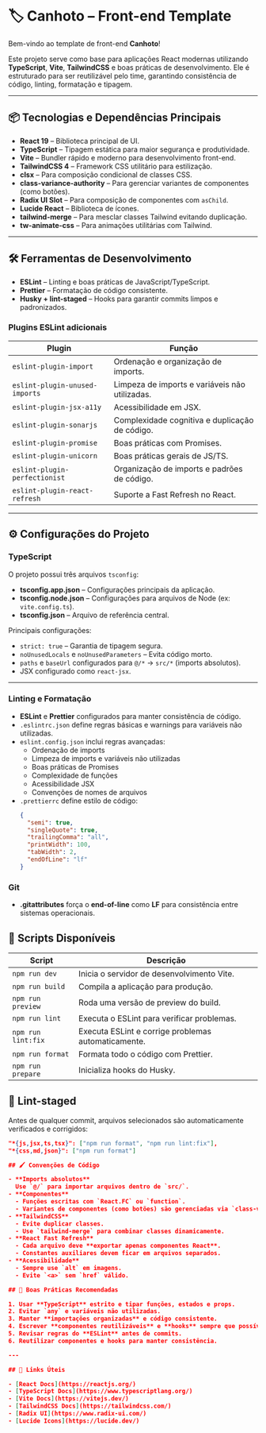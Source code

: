 # 🏷 Canhoto – Front-end Template

Bem-vindo ao template de front-end **Canhoto**!  

Este projeto serve como base para aplicações React modernas utilizando **TypeScript**, **Vite**, **TailwindCSS** e boas práticas de desenvolvimento. Ele é estruturado para ser reutilizável pelo time, garantindo consistência de código, linting, formatação e tipagem.

---

## 📦 Tecnologias e Dependências Principais

- **React 19** – Biblioteca principal de UI.
- **TypeScript** – Tipagem estática para maior segurança e produtividade.
- **Vite** – Bundler rápido e moderno para desenvolvimento front-end.
- **TailwindCSS 4** – Framework CSS utilitário para estilização.
- **clsx** – Para composição condicional de classes CSS.
- **class-variance-authority** – Para gerenciar variantes de componentes (como botões).
- **Radix UI Slot** – Para composição de componentes com `asChild`.
- **Lucide React** – Biblioteca de ícones.
- **tailwind-merge** – Para mesclar classes Tailwind evitando duplicação.
- **tw-animate-css** – Para animações utilitárias com Tailwind.

---

## 🛠 Ferramentas de Desenvolvimento

- **ESLint** – Linting e boas práticas de JavaScript/TypeScript.
- **Prettier** – Formatação de código consistente.
- **Husky + lint-staged** – Hooks para garantir commits limpos e padronizados.

### Plugins ESLint adicionais

| Plugin | Função |
|--------|-------|
| `eslint-plugin-import` | Ordenação e organização de imports. |
| `eslint-plugin-unused-imports` | Limpeza de imports e variáveis não utilizadas. |
| `eslint-plugin-jsx-a11y` | Acessibilidade em JSX. |
| `eslint-plugin-sonarjs` | Complexidade cognitiva e duplicação de código. |
| `eslint-plugin-promise` | Boas práticas com Promises. |
| `eslint-plugin-unicorn` | Boas práticas gerais de JS/TS. |
| `eslint-plugin-perfectionist` | Organização de imports e padrões de código. |
| `eslint-plugin-react-refresh` | Suporte a Fast Refresh no React. |

---

## ⚙️ Configurações do Projeto

### TypeScript

O projeto possui três arquivos `tsconfig`:

- **tsconfig.app.json** – Configurações principais da aplicação.
- **tsconfig.node.json** – Configurações para arquivos de Node (ex: `vite.config.ts`).
- **tsconfig.json** – Arquivo de referência central.

Principais configurações:

- `strict: true` – Garantia de tipagem segura.
- `noUnusedLocals` e `noUnusedParameters` – Evita código morto.
- `paths` e `baseUrl` configurados para `@/*` → `src/*` (imports absolutos).
- JSX configurado como `react-jsx`.

---

### Linting e Formatação

- **ESLint** e **Prettier** configurados para manter consistência de código.
- `.eslintrc.json` define regras básicas e warnings para variáveis não utilizadas.
- `eslint.config.json` inclui regras avançadas:
  - Ordenação de imports
  - Limpeza de imports e variáveis não utilizadas
  - Boas práticas de Promises
  - Complexidade de funções
  - Acessibilidade JSX
  - Convenções de nomes de arquivos
- `.prettierrc` define estilo de código:
  ```json
  {
    "semi": true,
    "singleQuote": true,
    "trailingComma": "all",
    "printWidth": 100,
    "tabWidth": 2,
    "endOfLine": "lf"
  }

### Git

- **.gitattributes** força o **end-of-line** como **LF** para consistência entre sistemas operacionais.


## 🚀 Scripts Disponíveis

| Script | Descrição |
|--------|-------|
| `npm run dev` | Inicia o servidor de desenvolvimento Vite. |
| `npm run build` | Compila a aplicação para produção. |
| `npm run preview` | Roda uma versão de preview do build. |
| `npm run lint` | Executa o ESLint para verificar problemas. |
| `npm run lint:fix` | Executa ESLint e corrige problemas automaticamente. |
| `npm run format` | Formata todo o código com Prettier. |
| `npm run prepare` | Inicializa hooks do Husky. |

## 🧹 Lint-staged

Antes de qualquer commit, arquivos selecionados são automaticamente verificados e corrigidos:

```json
"*{js,jsx,ts,tsx}": ["npm run format", "npm run lint:fix"],
"*{css,md,json}": ["npm run format"]

## 🖌️ Convenções de Código

- **Imports absolutos**  
  Use `@/` para importar arquivos dentro de `src/`.
- **Componentes**  
  - Funções escritas com `React.FC` ou `function`.  
  - Variantes de componentes (como botões) são gerenciadas via `class-variance-authority`.
- **TailwindCSS**  
  - Evite duplicar classes.  
  - Use `tailwind-merge` para combinar classes dinamicamente.
- **React Fast Refresh**  
  - Cada arquivo deve **exportar apenas componentes React**.  
  - Constantes auxiliares devem ficar em arquivos separados.
- **Acessibilidade**  
  - Sempre use `alt` em imagens.  
  - Evite `<a>` sem `href` válido.

## 📌 Boas Práticas Recomendadas

1. Usar **TypeScript** estrito e tipar funções, estados e props.  
2. Evitar `any` e variáveis não utilizadas.  
3. Manter **importações organizadas** e código consistente.  
4. Escrever **componentes reutilizáveis** e **hooks** sempre que possível.  
5. Revisar regras do **ESLint** antes de commits.  
6. Reutilizar componentes e hooks para manter consistência.

---

## 📖 Links Úteis

- [React Docs](https://reactjs.org/)  
- [TypeScript Docs](https://www.typescriptlang.org/)  
- [Vite Docs](https://vitejs.dev/)  
- [TailwindCSS Docs](https://tailwindcss.com/)  
- [Radix UI](https://www.radix-ui.com/)  
- [Lucide Icons](https://lucide.dev/)  